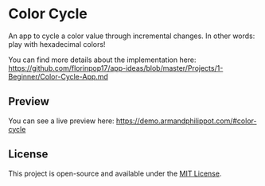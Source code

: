 # Color Cycle

An app to cycle a color value through incremental changes. In other words: play with hexadecimal colors!

You can find more details about the implementation here: https://github.com/florinpop17/app-ideas/blob/master/Projects/1-Beginner/Color-Cycle-App.md

## Preview

You can see a live preview here: https://demo.armandphilippot.com/#color-cycle

## License

This project is open-source and available under the [MIT License](../LICENSE).
